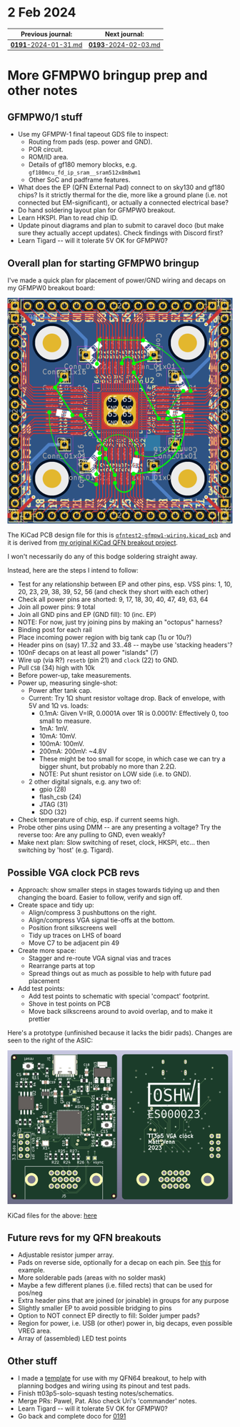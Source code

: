 # 2 Feb 2024

| Previous journal: | Next journal: |
|-|-|
| [**0191**-2024-01-31.md](./0191-2024-01-31.md) | [**0193**-2024-02-03.md](./0193-2024-02-03.md) |


# More GFMPW0 bringup prep and other notes

## GFMPW0/1 stuff

*   Use my GFMPW-1 final tapeout GDS file to inspect:
    *   Routing from pads (esp. power and GND).
    *   POR circuit.
    *   ROM/ID area.
    *   Details of gf180 memory blocks, e.g. `gf180mcu_fd_ip_sram__sram512x8m8wm1`
    *   Other SoC and padframe features.
*   What does the EP (QFN External Pad) connect to on sky130 and gf180 chips? Is it strictly thermal for the die, more like a ground plane (i.e. not connected but EM-significant), or actually a connected electrical base?
*   Do hand soldering layout plan for GFMPW0 breakout.
*   Learn HKSPI. Plan to read chip ID.
*   Update pinout diagrams and plan to submit to caravel doco (but make sure they actually accept updates). Check findings with Discord first?
*   Learn Tigard -- will it tolerate 5V OK for GFMPW0?


## Overall plan for starting GFMPW0 bringup

I've made a quick plan for placement of power/GND wiring and decaps on my GFMPW0 breakout board:

![Bodge soldering plan for GFMPW0 power/GND on QFN64 breakout](./i/0192-gfmpw0-breakout-bodges.png)

The KiCad PCB design file for this is [`qfntest2-gfmpw1-wiring.kicad_pcb`](./files/0192/qfntest2-gfmpw1-wiring.kicad_pcb) and it is derived from [my original KiCad QFN breakout project](https://github.com/algofoogle/sandpit/tree/master/pcb/kicad/qfn/qfntest2).

I won't necessarily do any of this bodge soldering straight away.

Instead, here are the steps I intend to follow:

*   Test for any relationship between EP and other pins, esp. VSS pins: 1, 10, 20, 23, 29, 38, 39, 52, 56 (and check they short with each other)
*   Check all power pins are shorted: 9, 17, 18, 30, 40, 47, 49, 63, 64
*   Join all power pins: 9 total
*   Join all GND pins and EP (GND fill): 10 (inc. EP)
*   NOTE: For now, just try joining pins by making an "octopus" harness?
*   Binding post for each rail
*   Place incoming power region with big tank cap (1u or 10u?)
*   Header pins on (say) 17..32 and 33..48 -- maybe use 'stacking headers'?
*   100nF decaps on at least all power "islands" (7)
*   Wire up (via R?) `resetb` (pin 21) and `clock` (22) to GND.
*   Pull `CSB` (34) high with 10k
*   Before power-up, take measurements.
*   Power up, measuring single-shot:
    *   Power after tank cap.
    *   Current: Try 1&ohm; shunt resistor voltage drop. Back of envelope, with 5V and 1&ohm; vs. loads:
        *   0.1mA:  Given V=IR, 0.0001A over 1R is 0.0001V: Effectively 0, too small to measure.
        *   1mA:    1mV.
        *   10mA:   10mV.
        *   100mA:  100mV.
        *   200mA:  200mV: ~4.8V
        *   These might be too small for scope, in which case we can try a bigger shunt, but probably no more than 2.2&ohm;.
        *   NOTE: Put shunt resistor on LOW side (i.e. to GND).
    *   2 other digital signals, e.g. any two of:
        *   gpio (28)
        *   flash_csb (24)
        *   JTAG (31)
        *   SDO (32)
*   Check temperature of chip, esp. if current seems high.
*   Probe other pins using DMM -- are any presenting a voltage? Try the reverse too: Are any pulling to GND, even weakly?
*   Make next plan: Slow switching of reset, clock, HKSPI, etc... then switching by 'host' (e.g. Tigard).


## Possible VGA clock PCB revs

*   Approach: show smaller steps in stages towards tidying up and then changing the board. Easier to follow, verify and sign off.
*   Create space and tidy up:
    *   Align/compress 3 pushbuttons on the right.
    *   Align/compress VGA signal tie-offs at the bottom.
    *   Position front silkscreens well
    *   Tidy up traces on LHS of board
    *   Move C7 to be adjacent pin 49
*   Create more space:
    *   Stagger and re-route VGA signal vias and traces
    *   Rearrange parts at top
    *   Spread things out as much as possible to help with future pad placement
*   Add test points:
    *   Add test points to schematic with special 'compact' footprint.
    *   Shove in test points on PCB
    *   Move back silkscreens around to avoid overlap, and to make it prettier

Here's a prototype (unfinished because it lacks the bidir pads). Changes are seen to the right of the ASIC:

![](./i/0192-vga-clock-rev.png)

KiCad files for the above: [here](./files/0192/tt-vga-clock-pcb-REV.zip)


## Future revs for my QFN breakouts

*   Adjustable resistor jumper array.
*   Pads on reverse side, optionally for a decap on each pin. See [this](https://www.aliexpress.com/item/4000122321131.html) for example.
*   More solderable pads (areas with no solder mask)
*   Maybe a few different planes (i.e. filled rects) that can be used for pos/neg
*   Extra header pins that are joined (or joinable) in groups for any purpose
*   Slightly smaller EP to avoid possible bridging to pins
*   Option to NOT connect EP directly to fill: Solder jumper pads?
*   Region for power, i.e. USB (or other) power in, big decaps, even possible VREG area.
*   Array of (assembled) LED test points


## Other stuff

*   I made a [template](./files/0192/qfn64-breakout-pinout-template.ai) for use with my QFN64 breakout, to help with planning bodges and wiring using its pinout and test pads.
*   Finish tt03p5-solo-squash testing notes/schematics.
*   Merge PRs: Pawel, Pat. Also check Uri's 'commander' notes.
*   Learn Tigard -- will it tolerate 5V OK for GFMPW0?
*   Go back and complete doco for [0191](./0191-2024-01-31.md)
